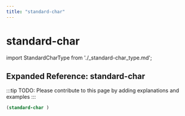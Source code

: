 ```yaml
---
title: "standard-char"
---
```


# standard-char

import StandardCharType from './_standard-char_type.md';

<StandardCharType />

## Expanded Reference: standard-char

:::tip
TODO: Please contribute to this page by adding explanations and examples
:::

```lisp
(standard-char )
```
